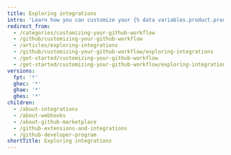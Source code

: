 ```yaml
---
title: Exploring integrations
intro: 'Learn how you can customize your {% data variables.product.prodname_dotcom %} workflow with integrations.'
redirect_from:
  - /categories/customizing-your-github-workflow
  - /github/customizing-your-github-workflow
  - /articles/exploring-integrations
  - /github/customizing-your-github-workflow/exploring-integrations
  - /get-started/customizing-your-github-workflow
  - /get-started/customizing-your-github-workflow/exploring-integrations
versions:
  fpt: '*'
  ghec: '*'
  ghae: '*'
  ghes: '*'
children:
  - /about-integrations
  - /about-webhooks
  - /about-github-marketplace
  - /github-extensions-and-integrations
  - /github-developer-program
shortTitle: Exploring integrations
---
```

